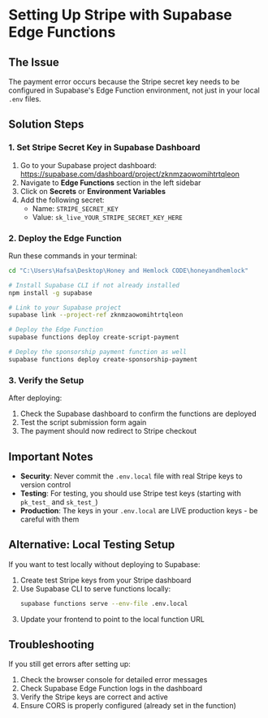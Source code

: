 # Setting Up Stripe with Supabase Edge Functions

## The Issue
The payment error occurs because the Stripe secret key needs to be configured in Supabase's Edge Function environment, not just in your local `.env` files.

## Solution Steps

### 1. Set Stripe Secret Key in Supabase Dashboard

1. Go to your Supabase project dashboard: https://supabase.com/dashboard/project/zknmzaowomihtrtqleon
2. Navigate to **Edge Functions** section in the left sidebar
3. Click on **Secrets** or **Environment Variables**
4. Add the following secret:
   - Name: `STRIPE_SECRET_KEY`
   - Value: `sk_live_YOUR_STRIPE_SECRET_KEY_HERE`

### 2. Deploy the Edge Function

Run these commands in your terminal:

```bash
cd "C:\Users\Hafsa\Desktop\Honey and Hemlock CODE\honeyandhemlock"

# Install Supabase CLI if not already installed
npm install -g supabase

# Link to your Supabase project
supabase link --project-ref zknmzaowomihtrtqleon

# Deploy the Edge Function
supabase functions deploy create-script-payment

# Deploy the sponsorship payment function as well
supabase functions deploy create-sponsorship-payment
```

### 3. Verify the Setup

After deploying:
1. Check the Supabase dashboard to confirm the functions are deployed
2. Test the script submission form again
3. The payment should now redirect to Stripe checkout

## Important Notes

- **Security**: Never commit the `.env.local` file with real Stripe keys to version control
- **Testing**: For testing, you should use Stripe test keys (starting with `pk_test_` and `sk_test_`)
- **Production**: The keys in your `.env.local` are LIVE production keys - be careful with them

## Alternative: Local Testing Setup

If you want to test locally without deploying to Supabase:

1. Create test Stripe keys from your Stripe dashboard
2. Use Supabase CLI to serve functions locally:
   ```bash
   supabase functions serve --env-file .env.local
   ```
3. Update your frontend to point to the local function URL

## Troubleshooting

If you still get errors after setting up:
1. Check the browser console for detailed error messages
2. Check Supabase Edge Function logs in the dashboard
3. Verify the Stripe keys are correct and active
4. Ensure CORS is properly configured (already set in the function)